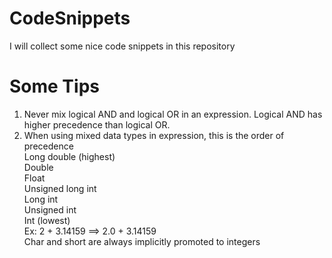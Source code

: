 CodeSnippets
============

I will collect some nice code snippets in this repository

Some Tips
=========
1) Never mix logical AND and logical OR in an expression. Logical AND has higher precedence than logical OR. <br/>
2) When using mixed data types in expression, this is the order of precedence <br/>
Long double (highest) <br/>
Double <br/>
Float <br/>
Unsigned long int <br/>
Long int <br/>
Unsigned int <br/>
Int (lowest) <br/>
Ex:  2 + 3.14159 ==> 2.0 + 3.14159 <br/>
Char and short are always implicitly promoted to integers <br/>

